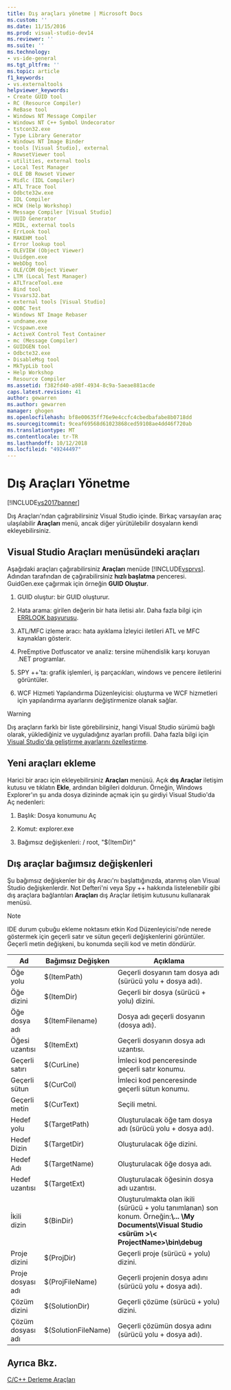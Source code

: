 ```yaml
---
title: Dış araçları yönetme | Microsoft Docs
ms.custom: ''
ms.date: 11/15/2016
ms.prod: visual-studio-dev14
ms.reviewer: ''
ms.suite: ''
ms.technology:
- vs-ide-general
ms.tgt_pltfrm: ''
ms.topic: article
f1_keywords:
- vs.externaltools
helpviewer_keywords:
- Create GUID tool
- RC (Resource Compiler)
- ReBase tool
- Windows NT Message Compiler
- Windows NT C++ Symbol Undecorator
- tstcon32.exe
- Type Library Generator
- Windows NT Image Binder
- tools [Visual Studio], external
- RowsetViewer tool
- utilities, external tools
- Local Test Manager
- OLE DB Rowset Viewer
- Midlc (IDL Compiler)
- ATL Trace Tool
- Odbcte32w.exe
- IDL Compiler
- HCW (Help Workshop)
- Message Compiler [Visual Studio]
- UUID Generator
- MIDL, external tools
- ErrLook tool
- MAKEHM tool
- Error lookup tool
- OLEVIEW (Object Viewer)
- Uuidgen.exe
- WebDbg tool
- OLE/COM Object Viewer
- LTM (Local Test Manager)
- ATLTraceTool.exe
- Bind tool
- Vsvars32.bat
- external tools [Visual Studio]
- ODBC Test
- Windows NT Image Rebaser
- undname.exe
- Vcspawn.exe
- ActiveX Control Test Container
- mc (Message Compiler)
- GUIDGEN tool
- Odbcte32.exe
- DisableMsg tool
- MkTypLib tool
- Help Workshop
- Resource Compiler
ms.assetid: f382fd40-a98f-4934-8c9a-5aeae881acde
caps.latest.revision: 41
author: gewarren
ms.author: gewarren
manager: ghogen
ms.openlocfilehash: bf8e00635ff76e9e4ccfc4cbedbafabe8b0718dd
ms.sourcegitcommit: 9ceaf69568d61023868ced59108ae4dd46f720ab
ms.translationtype: MT
ms.contentlocale: tr-TR
ms.lasthandoff: 10/12/2018
ms.locfileid: "49244497"
---
```

# <a name="managing-external-tools"></a>Dış Araçları Yönetme
[!INCLUDE[vs2017banner](../includes/vs2017banner.md)]

Dış Araçları'ndan çağırabilirsiniz Visual Studio içinde. Birkaç varsayılan araç ulaşılabilir **Araçları** menü, ancak diğer yürütülebilir dosyaların kendi ekleyebilirsiniz.  
  
## <a name="tools-available-on-the-visual-studio-tools-menu"></a>Visual Studio Araçları menüsündeki araçları  
 Aşağıdaki araçları çağırabilirsiniz **Araçları** menüde [!INCLUDE[vsprvs](../includes/vsprvs-md.md)]. Adından tarafından de çağırabilirsiniz **hızlı başlatma** penceresi. GuidGen.exe çağırmak için örneğin **GUID Oluştur**.  
  
1.  GUID oluştur: bir GUID oluşturur.  
  
2.  Hata arama: girilen değerin bir hata iletisi alır. Daha fazla bilgi için [ERRLOOK başvurusu](http://msdn.microsoft.com/library/6040ffc1-2355-4a45-8998-84cbcba4ca91).  
  
3.  ATL/MFC izleme aracı: hata ayıklama İzleyici iletileri ATL ve MFC kaynakları gösterir.  
  
4.  PreEmptive Dotfuscator ve analiz: tersine mühendislik karşı koruyan .NET programlar.  
  
5.  SPY ++'ta: grafik işlemleri, iş parçacıkları, windows ve pencere iletilerini görüntüler.  
  
6.  WCF Hizmeti Yapılandırma Düzenleyicisi: oluşturma ve WCF hizmetleri için yapılandırma ayarlarını değiştirmenize olanak sağlar.  
  
> [!WARNING]
>  Dış araçların farklı bir liste görebilirsiniz, hangi Visual Studio sürümü bağlı olarak, yüklediğiniz ve uyguladığınız ayarları profili. Daha fazla bilgi için [Visual Studio'da geliştirme ayarlarını özelleştirme](http://msdn.microsoft.com/en-us/22c4debb-4e31-47a8-8f19-16f328d7dcd3).  
  
## <a name="adding-new-tools"></a>Yeni araçları ekleme  
 Harici bir aracı için ekleyebilirsiniz **Araçları** menüsü. Açık **dış Araçlar** iletişim kutusu ve tıklatın **Ekle**, ardından bilgileri doldurun. Örneğin, Windows Explorer'ın şu anda dosya dizininde açmak için şu girdiyi Visual Studio'da Aç nedenleri:  
  
1.  Başlık: Dosya konumunu Aç  
  
2.  Komut: explorer.exe  
  
3.  Bağımsız değişkenleri: / root, "$(ItemDir)"  
  
## <a name="arguments-for-external-tools"></a>Dış araçlar bağımsız değişkenleri  
 Şu bağımsız değişkenler bir dış Aracı'nı başlattığınızda, atanmış olan Visual Studio değişkenlerdir. Not Defteri'ni veya Spy ++ hakkında listelenebilir gibi dış araçlara bağlantıları **Araçları** dış Araçlar iletişim kutusunu kullanarak menüsü.  
  
> [!NOTE]
>  IDE durum çubuğu ekleme noktasını etkin Kod Düzenleyicisi'nde nerede göstermek için geçerli satır ve sütun geçerli değişkenlerini görüntüler. Geçerli metin değişkeni, bu konumda seçili kod ve metin döndürür.  
  
|Ad|Bağımsız Değişken|Açıklama|  
|----------|--------------|-----------------|  
|Öğe yolu|$(ItemPath)|Geçerli dosyanın tam dosya adı (sürücü yolu + dosya adı).|  
|Öğe dizini|$(ItemDir)|Geçerli bir dosya (sürücü + yolu) dizini.|  
|Öğe dosya adı|$(ItemFilename)|Dosya adı geçerli dosyanın (dosya adı).|  
|Öğesi uzantısı|$(ItemExt)|Geçerli dosyanın dosya adı uzantısı.|  
|Geçerli satırı|$(CurLine)|İmleci kod penceresinde geçerli satır konumu.|  
|Geçerli sütun|$(CurCol)|İmleci kod penceresinde geçerli sütun konumu.|  
|Geçerli metin|$(CurText)|Seçili metni.|  
|Hedef yolu|$(TargetPath)|Oluşturulacak öğe tam dosya adı (sürücü yolu + dosya adı).|  
|Hedef Dizin|$(TargetDir)|Oluşturulacak öğe dizini.|  
|Hedef Adı|$(TargetName)|Oluşturulacak öğe dosya adı.|  
|Hedef uzantısı|$(TargetExt)|Oluşturulacak öğesinin dosya adı uzantısı.|  
|İkili dizin|$(BinDir)|Oluşturulmakta olan ikili (sürücü + yolu tanımlanan) son konum. Örneğin:**\\... \My Documents\Visual Studio \<sürüm >\\< ProjectName\>\bin\debug**|  
|Proje dizini|$(ProjDir)|Geçerli proje (sürücü + yolu) dizini.|  
|Proje dosyası adı|$(ProjFileName)|Geçerli projenin dosya adını (sürücü yolu + dosya adı).|  
|Çözüm dizini|$(SolutionDir)|Geçerli çözüme (sürücü + yolu) dizini.|  
|Çözüm dosyası adı|$(SolutionFileName)|Geçerli çözümün dosya adını (sürücü yolu + dosya adı).|  
  
## <a name="see-also"></a>Ayrıca Bkz.  
 [C/C++ Derleme Araçları](http://msdn.microsoft.com/library/48d9daf4-6bbf-473a-8ce2-bf2923b69f80)








